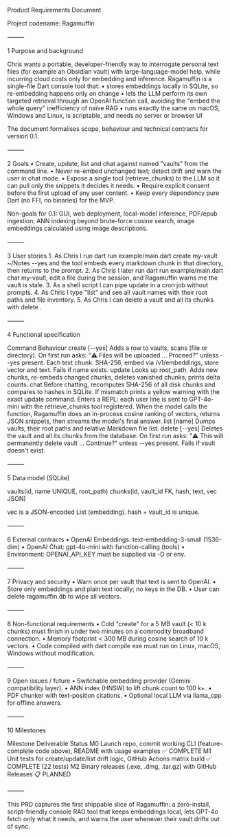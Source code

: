 Product Requirements Document

Project codename: Ragamuffin

⸻

1  Purpose and background

Chris wants a portable, developer-friendly way to interrogate personal text files (for example an Obsidian vault) with large-language-model help, while incurring cloud costs only for embedding and inference.  Ragamuffin is a single-file Dart console tool that:
	•	stores embeddings locally in SQLite, so re-embedding happens only on change
	•	lets the LLM perform its own targeted retrieval through an OpenAI function call, avoiding the "embed the whole query" inefficiency of naïve RAG
	•	runs exactly the same on macOS, Windows and Linux, is scriptable, and needs no server or browser UI

The document formalises scope, behaviour and technical contracts for version 0.1.

⸻

2  Goals
	•	Create, update, list and chat against named "vaults" from the command line.
	•	Never re-embed unchanged text; detect drift and warn the user in chat mode.
	•	Expose a single tool (retrieve_chunks) to the LLM so it can pull only the snippets it decides it needs.
	•	Require explicit consent before the first upload of any user content.
	•	Keep every dependency pure Dart (no FFI, no binaries) for the MVP.

Non-goals for 0.1: GUI, web deployment, local-model inference, PDF/epub ingestion, ANN indexing beyond brute-force cosine search, image embeddings calculated using image
descriptions.

⸻

3  User stories
	1.	As Chris I run
dart run example/main.dart create my-vault ~/Notes --yes
and the tool embeds every markdown chunk in that directory, then returns to the prompt.
	2.	As Chris I later run
dart run example/main.dart chat my-vault,
edit a file during the session, and Ragamuffin warns me the vault is stale.
	3.	As a shell script I can pipe update in a cron job without prompts.
	4.	As Chris I type "list" and see all vault names with their root paths and file inventory.
	5.	As Chris I can delete a vault and all its chunks with delete <name>.

⸻

4  Functional specification

Command	Behaviour
create <name> <path> [--yes]	Adds a row to vaults, scans <path> (file or directory).  On first run asks: "⚠️ Files will be uploaded … Proceed?" unless --yes present.  Each text chunk: SHA-256, embed via /v1/embeddings, store vector and text.  Fails if name exists.
update <name>	Looks up root_path.  Adds new chunks, re-embeds changed chunks, deletes vanished chunks, prints delta counts.
chat <name>	Before chatting, recomputes SHA-256 of all disk chunks and compares to hashes in SQLite.  If mismatch prints a yellow warning with the exact update command.  Enters a REPL: each user line is sent to GPT-4o-mini with the retrieve_chunks tool registered.  When the model calls the function, Ragamuffin does an in-process cosine ranking of vectors, returns JSON snippets, then streams the model's final answer.
list [name]	Dumps vaults, their root paths and relative Markdown file list.
delete <name> [--yes]	Deletes the vault and all its chunks from the database. On first run asks: "⚠️ This will permanently delete vault ... Continue?" unless --yes present. Fails if vault doesn't exist.


⸻

5  Data model (SQLite)

vaults(id, name UNIQUE, root_path)
chunks(id, vault_id FK, hash, text, vec JSON)

vec is a JSON-encoded List<double> (embedding). hash + vault_id is unique.

⸻

6  External contracts
	•	OpenAI Embeddings: text-embedding-3-small (1536-dim)
	•	OpenAI Chat: gpt-4o-mini with function-calling (tools)
	•	Environment: OPENAI_API_KEY must be supplied via -D or env.

⸻

7  Privacy and security
	•	Warn once per vault that text is sent to OpenAI.
	•	Store only embeddings and plain text locally; no keys in the DB.
	•	User can delete ragamuffin.db to wipe all vectors.

⸻

8  Non-functional requirements
	•	Cold "create" for a 5 MB vault (< 10 k chunks) must finish in under two minutes on a commodity broadband connection.
	•	Memory footprint < 300 MB during cosine search of 10 k vectors.
	•	Code compiled with dart compile exe must run on Linux, macOS, Windows without modification.

⸻

9  Open issues / future
	•	Switchable embedding provider (Gemini compatibility layer).
	•	ANN index (HNSW) to lift chunk count to 100 k+.
	•	PDF chunker with text-position citations.
	•	Optional local LLM via llama_cpp for offline answers.

⸻

10  Milestones

Milestone	Deliverable	Status
M0	Launch repo, commit working CLI (feature-complete code above), README with usage examples	✅ COMPLETE
M1	Unit tests for create/update/list drift logic, GitHub Actions matrix build	✅ COMPLETE (22 tests)
M2	Binary releases (.exe, .dmg, .tar.gz) with GitHub Releases	📋 PLANNED


⸻

This PRD captures the first shippable slice of Ragamuffin: a zero-install, script-friendly console RAG tool that keeps embeddings local, lets GPT-4o fetch only what it needs, and warns the user whenever their vault drifts out of sync.